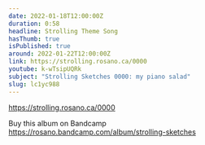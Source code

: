 ```yaml
---
date: 2022-01-18T12:00:00Z
duration: 0:58
headline: Strolling Theme Song
hasThumb: true
isPublished: true
around: 2022-01-22T12:00:00Z
link: https://strolling.rosano.ca/0000
youtube: k-wTsipUQRk
subject: "Strolling Sketches 0000: my piano salad"
slug: lc1yc988
---
```

https://strolling.rosano.ca/0000

Buy this album on Bandcamp https://rosano.bandcamp.com/album/strolling-sketches
